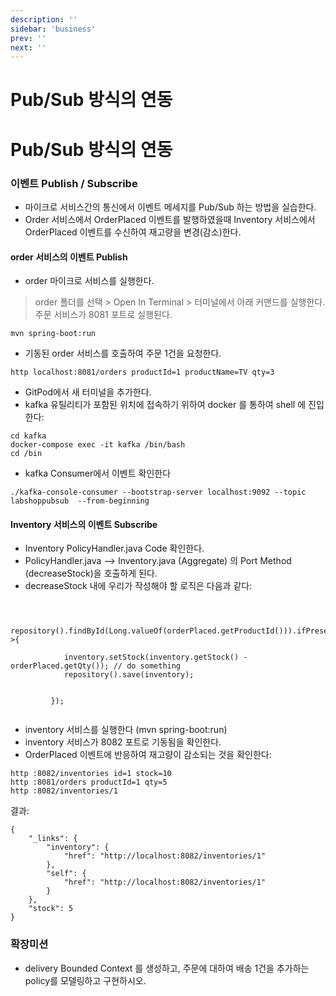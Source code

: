 ```yaml
---
description: ''
sidebar: 'business'
prev: ''
next: ''
---
```


# Pub/Sub 방식의 연동 

# Pub/Sub 방식의 연동 

### 이벤트 Publish / Subscribe
- 마이크로 서비스간의 통신에서 이벤트 메세지를 Pub/Sub 하는 방법을 실습한다.  
- Order 서비스에서 OrderPlaced 이벤트를 발행하였을때 Inventory 서비스에서 OrderPlaced 이벤트를 수신하여 재고량을 변경(감소)한다.  

#### order 서비스의 이벤트 Publish

- order 마이크로 서비스를 실행한다.
> order 폴더를 선택 > Open In Terminal > 터미널에서 아래 커맨드를 실행한다.
> 주문 서비스가 8081 포트로 실행된다.
```
mvn spring-boot:run
```

- 기동된 order 서비스를 호출하여 주문 1건을 요청한다.
 ```
http localhost:8081/orders productId=1 productName=TV qty=3
```
- GitPod에서 새 터미널을 추가한다.
- kafka 유틸리티가 포함된 위치에 접속하기 위하여 docker 를 통하여 shell 에 진입한다:
```
cd kafka
docker-compose exec -it kafka /bin/bash
cd /bin
```

- kafka Consumer에서 이벤트 확인한다
``` 
./kafka-console-consumer --bootstrap-server localhost:9092 --topic labshoppubsub  --from-beginning
```


#### Inventory 서비스의 이벤트 Subscribe
- Inventory PolicyHandler.java Code 확인한다.
- PolicyHandler.java --> Inventory.java (Aggregate) 의 Port Method (decreaseStock)을 호출하게 된다.
- decreaseStock 내에 우리가 작성해야 할 로직은 다음과 같다:

```
        
               
        repository().findById(Long.valueOf(orderPlaced.getProductId())).ifPresent(inventory->{
            
            inventory.setStock(inventory.getStock() - orderPlaced.getQty()); // do something
            repository().save(inventory);


         });
      
```


- inventory 서비스를 실행한다 (mvn spring-boot:run)
- inventory 서비스가 8082 포트로 기동됨을 확인한다.
- OrderPlaced 이벤트에 반응하여 재고량이 감소되는 것을 확인한다:

```
http :8082/inventories id=1 stock=10
http :8081/orders productId=1 qty=5
http :8082/inventories/1
```
결과:
```
{
    "_links": {
        "inventory": {
            "href": "http://localhost:8082/inventories/1"
        },
        "self": {
            "href": "http://localhost:8082/inventories/1"
        }
    },
    "stock": 5
}
```


### 확장미션
- delivery Bounded Context 를 생성하고, 주문에 대하여 배송 1건을 추가하는 policy를 모델링하고 구현하시오.